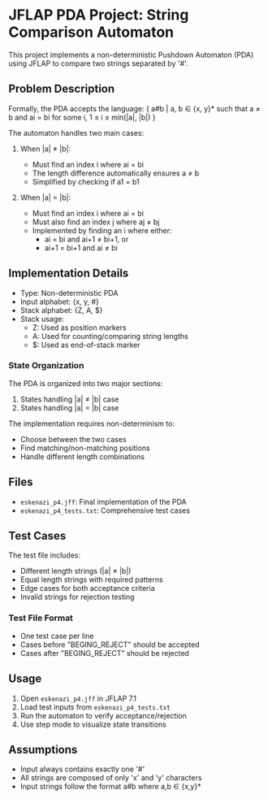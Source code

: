 # JFLAP PDA Project: String Comparison Automaton

This project implements a non-deterministic Pushdown Automaton (PDA) using JFLAP to compare two strings separated by '#'. 

## Problem Description

Formally, the PDA accepts the language:
{ a#b | a, b ∈ {x, y}* such that a ≠ b and ai = bi for some i, 1 ≤ i ≤ min(|a|, |b|) }

The automaton handles two main cases:
1. When |a| ≠ |b|:
   - Must find an index i where ai = bi
   - The length difference automatically ensures a ≠ b
   - Simplified by checking if a1 = b1

2. When |a| = |b|:
   - Must find an index i where ai = bi
   - Must also find an index j where aj ≠ bj
   - Implemented by finding an i where either:
     * ai = bi and ai+1 ≠ bi+1, or
     * ai+1 = bi+1 and ai ≠ bi

## Implementation Details

- Type: Non-deterministic PDA
- Input alphabet: {x, y, #}
- Stack alphabet: {Z, A, $}
- Stack usage:
  * Z: Used as position markers
  * A: Used for counting/comparing string lengths
  * $: Used as end-of-stack marker

### State Organization

The PDA is organized into two major sections:
1. States handling |a| ≠ |b| case
2. States handling |a| = |b| case

The implementation requires non-determinism to:
- Choose between the two cases
- Find matching/non-matching positions
- Handle different length combinations

## Files

- `eskenazi_p4.jff`: Final implementation of the PDA
- `eskenazi_p4_tests.txt`: Comprehensive test cases

## Test Cases

The test file includes:
- Different length strings (|a| ≠ |b|)
- Equal length strings with required patterns
- Edge cases for both acceptance criteria
- Invalid strings for rejection testing

### Test File Format
- One test case per line
- Cases before "BEGING_REJECT" should be accepted
- Cases after "BEGING_REJECT" should be rejected

## Usage

1. Open `eskenazi_p4.jff` in JFLAP 7.1
2. Load test inputs from `eskenazi_p4_tests.txt`
3. Run the automaton to verify acceptance/rejection
4. Use step mode to visualize state transitions

## Assumptions

- Input always contains exactly one '#'
- All strings are composed of only 'x' and 'y' characters
- Input strings follow the format a#b where a,b ∈ {x,y}*
